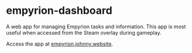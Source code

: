 # empyrion-dashboard
A web app for managing Empyrion tasks and information. This app is most useful when accessed from the Steam overlay during gameplay.

Access the app at [empyrion.johnny.website](https://empyrion.johnny.website).